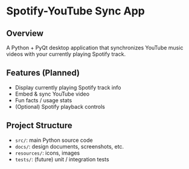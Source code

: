 # Spotify-YouTube Sync App

## Overview
A Python + PyQt desktop application that synchronizes YouTube music videos with your currently playing Spotify track.

## Features (Planned)
- Display currently playing Spotify track info
- Embed & sync YouTube video
- Fun facts / usage stats
- (Optional) Spotify playback controls

## Project Structure
- `src/`: main Python source code
- `docs/`: design documents, screenshots, etc.
- `resources/`: icons, images
- `tests/`: (future) unit / integration tests

